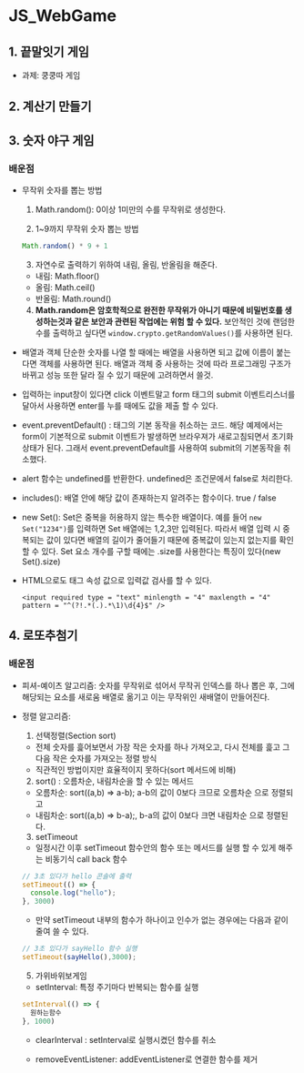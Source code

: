 # JS_WebGame

## 1. 끝말잇기 게임

- 과제: 쿵쿵따 게임

## 2. 계산기 만들기

## 3. 숫자 야구 게임

### 배운점

- 무작위 숫자를 뽑는 방법

  1. Math.random(): 0이상 1미만의 수를 무작위로 생성한다.

  2. 1~9까지 무작위 숫자 뽑는 방법

  ```JavaScript
  Math.random() * 9 + 1
  ```

  3. 자연수로 출력하기 위하여 내림, 올림, 반올림을 해준다.

  - 내림: Math.floor()
  - 올림: Math.ceil()
  - 반올림: Math.round()

  4. **Math.random은 암호학적으로 완전한 무작위가 아니기 때문에 비밀번호를 생성하는것과 같은 보안과 관련된 작업에는 위험 할 수 있다.** 보안적인 것에 랜덤한 수를 출력하고 싶다면 `window.crypto.getRandomValues()`를 사용하면 된다.

- 배열과 객체
  단순한 숫자를 나열 할 때에는 배열을 사용하면 되고 값에 이름이 붙는다면 객체를 사용하면 된다. 배열과 객체 중 사용하는 것에 따라 프로그래밍 구조가 바뀌고 성능 또한 달라 질 수 있기 때문에 고려하면서 쓸것.

- 입력하는 input창이 있다면 click 이벤트말고 form 태그의 submit 이벤트리스너를 달아서 사용하면 enter를 누를 때에도 값을 제출 할 수 있다.

- event.preventDefault() : 태그의 기본 동작을 취소하는 코드. 해당 예제에서는 form이 기본적으로 submit 이벤트가 발생하면 브라우져가 새로고침되면서 초기화상태가 된다. 그래서 event.preventDefault를 사용하여 submit의 기본동작을 취소했다.

- alert 함수는 undefined를 반환한다. undefined은 조건문에서 false로 처리한다.

- includes(): 배열 안에 해당 값이 존재하는지 알려주는 함수이다. true / false

- new Set(): Set은 중복을 허용하지 않는 특수한 배열이다. 예를 들어 `new Set("1234")`를 입력하면 Set 배열에는 1,2,3만 입력된다. 따라서 배열 입력 시 중복되는 값이 있다면 배열의 길이가 줄어들기 때문에 중복값이 있는지 없는지를 확인 할 수 있다. Set 요소 개수를 구할 때에는 .size를 사용한다는 특징이 있다(new Set().size)

- HTML으로도 태그 속성 값으로 입력값 검사를 할 수 있다.
  ```
  <input required type = "text" minlength = "4" maxlength = "4" pattern = "^(?!.*(.).*\1)\d{4}$" />
  ```

## 4. 로또추첨기

### 배운점

- 피셔-예이츠 알고리즘: 숫자를 무작위로 섞어서 무작귀 인덱스를 하나 뽑은 후, 그에 해당되는 요소를 새로움 배열로 옮기고 이는 무작위인 새배열이 만들어진다.

- 정렬 알고리즘:

  1. 선택정렬(Section sort)

  - 전체 숫자를 흝어보면서 가장 작은 숫자를 하나 가져오고, 다시 전체를 흝고 그 다음 작은 숫자를 가져오는 정렬 방식
  - 직관적인 방법이지만 효율적이지 못하다(sort 메서드에 비해)

  2. sort() : 오름차순, 내림차순을 할 수 있는 메서드

  - 오름차순: sort((a,b) => a-b); a-b의 값이 0보다 크므로 오름차순 으로 정렬되고
  - 내림차순: sort((a,b) => b-a);, b-a의 값이 0보다 크면 내림차순 으로 정렬된다.

  3. setTimeout

  - 일정시간 이후 setTimeout 함수안의 함수 또는 메서드를 실행 할 수 있게 해주는 비동기식 call back 함수

  ```JavaScript
  // 3초 있다가 hello 콘솔에 출력
  setTimeout(() => {
    console.log("hello");
  }, 3000)
  ```

  - 만약 setTimeout 내부의 함수가 하나이고 인수가 없는 경우에는 다음과 같이 줄여 쓸 수 있다.

  ```JavaScript
  // 3초 있다가 sayHello 함수 실행
  setTimeout(sayHello(),3000);
  ```

  5. 가위바위보게임

  - setInterval: 특정 주기마다 반복되는 함수를 실행

  ```JavaScript
  setInterval(() => {
    원하는함수
  }, 1000)
  ```

  - clearInterval : setInterval로 실행시켰던 함수를 취소

  - removeEventListener: addEventListener로 연결한 함수를 제거
